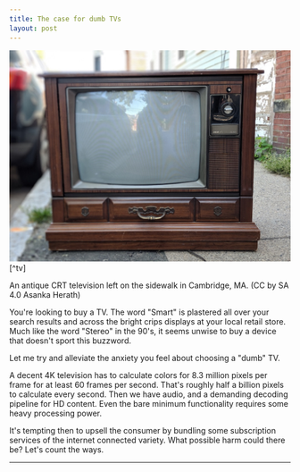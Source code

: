 ```yaml
---
title: The case for dumb TVs
layout: post
---
```


![](/assets/images/dumb-tv.jpg) [^tv]


An antique CRT television left on the sidewalk in Cambridge, MA. (CC by SA 4.0 Asanka Herath)

You're looking to buy a TV. The word "Smart" is plastered all over your search
results and across the bright crips displays at your local retail store. Much
like the word "Stereo" in the 90's, it seems unwise to buy a device that doesn't
sport this buzzword.

Let me try and alleviate the anxiety you feel about choosing a "dumb" TV.

A decent 4K television has to calculate colors for 8.3 million pixels per frame
for at least 60 frames per second. That's roughly half a billion pixels to
calculate every second. Then we have audio, and a demanding decoding pipeline
for HD content. Even the bare minimum functionality requires some heavy
processing power.

It's tempting then to upsell the consumer by bundling some subscription services
of the internet connected variety. What possible harm could there be? Let's
count the ways.

---


